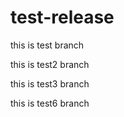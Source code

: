 # test-release

this is test branch

this is test2 branch

this is test3 branch

this is test6 branch